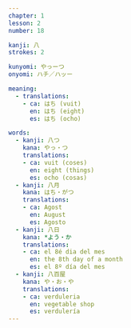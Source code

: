 ```yaml
---
chapter: 1
lesson: 2
number: 18

kanji: 八
strokes: 2

kunyomi: やっーつ
onyomi: ハチ／ハッー

meaning:
  - translations:
    - ca: はち (vuit)
      en: はち (eight)
      es: はち (ocho)

words:
  - kanji: 八つ
    kana: やっ・つ
    translations:
    - ca: vuit (coses)
      en: eight (things)
      es: ocho (cosas)
  - kanji: 八月
    kana: はち・がつ
    translations:
    - ca: Agost
      en: August
      es: Agosto
  - kanji: 八日
    kana: *よう・か
    translations:
    - ca: el 8é dia del mes
      en: the 8th day of a month
      es: el 8º día del mes
  - kanji: 八百屋
    kana: や・お・や
    translations:
    - ca: verduleria
      en: vegetable shop
      es: verdulería
---
```

